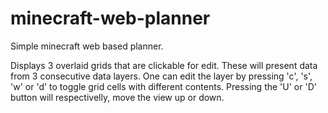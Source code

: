 minecraft-web-planner
=====================

Simple minecraft web based planner.

Displays 3 overlaid grids that are clickable for edit. These will present data from 3 consecutive data layers.
One can edit the layer by pressing 'c', 's', 'w' or 'd' to toggle grid cells with different contents.
Pressing the 'U' or 'D' button will respectivelly, move the view up or down.
